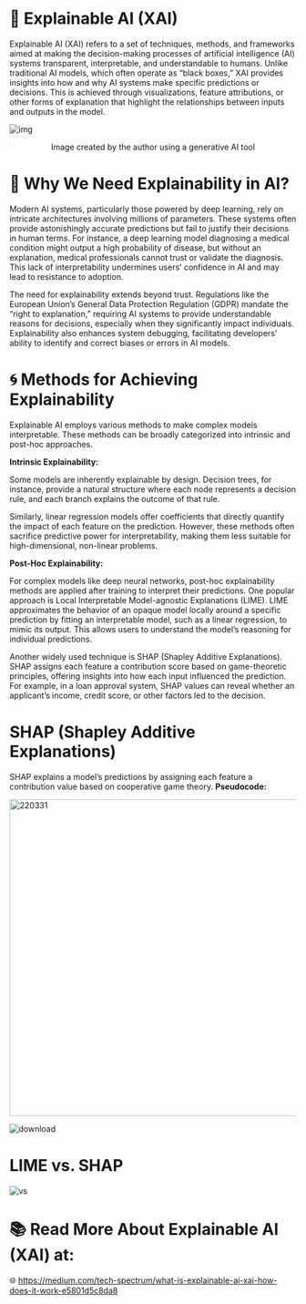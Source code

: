 # 🚀 Explainable AI (XAI)
Explainable AI (XAI) refers to a set of techniques, methods, and frameworks aimed at making the decision-making processes of artificial intelligence (AI) systems transparent, interpretable, and understandable to humans. Unlike traditional AI models, which often operate as “black boxes,” XAI provides insights into how and why AI systems make specific predictions or decisions. This is achieved through visualizations, feature attributions, or other forms of explanation that highlight the relationships between inputs and outputs in the model.

![img](https://github.com/user-attachments/assets/bfb21683-41d9-40b4-9bd4-1c0327ea56a9)
<p align="center">Image created by the author using a generative AI tool</p>


# 📌 Why We Need Explainability in AI?
Modern AI systems, particularly those powered by deep learning, rely on intricate architectures involving millions of parameters. These systems often provide astonishingly accurate predictions but fail to justify their decisions in human terms. For instance, a deep learning model diagnosing a medical condition might output a high probability of disease, but without an explanation, medical professionals cannot trust or validate the diagnosis. This lack of interpretability undermines users’ confidence in AI and may lead to resistance to adoption.

The need for explainability extends beyond trust. Regulations like the European Union’s General Data Protection Regulation (GDPR) mandate the “right to explanation,” requiring AI systems to provide understandable reasons for decisions, especially when they significantly impact individuals. Explainability also enhances system debugging, facilitating developers’ ability to identify and correct biases or errors in AI models.

# 🌀 Methods for Achieving Explainability
Explainable AI employs various methods to make complex models interpretable. These methods can be broadly categorized into intrinsic and post-hoc approaches.

**Intrinsic Explainability:**

Some models are inherently explainable by design. Decision trees, for instance, provide a natural structure where each node represents a decision rule, and each branch explains the outcome of that rule.

Similarly, linear regression models offer coefficients that directly quantify the impact of each feature on the prediction. However, these methods often sacrifice predictive power for interpretability, making them less suitable for high-dimensional, non-linear problems.

**Post-Hoc Explainability:**

For complex models like deep neural networks, post-hoc explainability methods are applied after training to interpret their predictions. One popular approach is Local Interpretable Model-agnostic Explanations (LIME). LIME approximates the behavior of an opaque model locally around a specific prediction by fitting an interpretable model, such as a linear regression, to mimic its output. This allows users to understand the model’s reasoning for individual predictions.

Another widely used technique is SHAP (Shapley Additive Explanations). SHAP assigns each feature a contribution score based on game-theoretic principles, offering insights into how each input influenced the prediction. For example, in a loan approval system, SHAP values can reveal whether an applicant’s income, credit score, or other factors led to the decision.

# SHAP (Shapley Additive Explanations)
SHAP explains a model’s predictions by assigning each feature a contribution value based on cooperative game theory.
**Pseudocode:**

<img width="556" alt="220331" src="https://github.com/user-attachments/assets/dfa0612c-370c-43af-806b-9fe7aab47052">


![download](https://github.com/user-attachments/assets/f821dcaf-e8a6-48d2-8920-b7b65dcdd9b3)

# LIME vs. SHAP
![vs](https://github.com/user-attachments/assets/6dc8808d-796d-49d5-998b-a37244e90fe5)

# 📚 Read More About Explainable AI (XAI) at: 
🌐 https://medium.com/tech-spectrum/what-is-explainable-ai-xai-how-does-it-work-e5801d5c8da8
